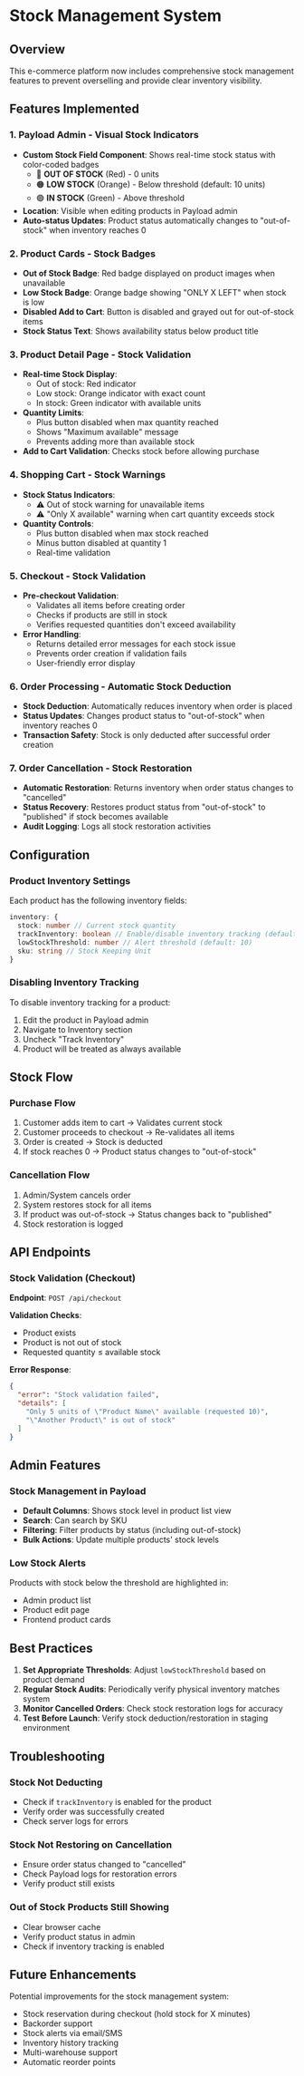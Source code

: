 # Stock Management System

## Overview

This e-commerce platform now includes comprehensive stock management features to prevent overselling and provide clear inventory visibility.

## Features Implemented

### 1. **Payload Admin - Visual Stock Indicators**

- **Custom Stock Field Component**: Shows real-time stock status with color-coded badges
  - 🔴 **OUT OF STOCK** (Red) - 0 units
  - 🟠 **LOW STOCK** (Orange) - Below threshold (default: 10 units)
  - 🟢 **IN STOCK** (Green) - Above threshold
- **Location**: Visible when editing products in Payload admin
- **Auto-status Updates**: Product status automatically changes to "out-of-stock" when inventory reaches 0

### 2. **Product Cards - Stock Badges**

- **Out of Stock Badge**: Red badge displayed on product images when unavailable
- **Low Stock Badge**: Orange badge showing "ONLY X LEFT" when stock is low
- **Disabled Add to Cart**: Button is disabled and grayed out for out-of-stock items
- **Stock Status Text**: Shows availability status below product title

### 3. **Product Detail Page - Stock Validation**

- **Real-time Stock Display**:
  - Out of stock: Red indicator
  - Low stock: Orange indicator with exact count
  - In stock: Green indicator with available units
- **Quantity Limits**:
  - Plus button disabled when max quantity reached
  - Shows "Maximum available" message
  - Prevents adding more than available stock
- **Add to Cart Validation**: Checks stock before allowing purchase

### 4. **Shopping Cart - Stock Warnings**

- **Stock Status Indicators**:
  - ⚠️ Out of stock warning for unavailable items
  - ⚠️ "Only X available" warning when cart quantity exceeds stock
- **Quantity Controls**:
  - Plus button disabled when max stock reached
  - Minus button disabled at quantity 1
  - Real-time validation

### 5. **Checkout - Stock Validation**

- **Pre-checkout Validation**:
  - Validates all items before creating order
  - Checks if products are still in stock
  - Verifies requested quantities don't exceed availability
- **Error Handling**:
  - Returns detailed error messages for each stock issue
  - Prevents order creation if validation fails
  - User-friendly error display

### 6. **Order Processing - Automatic Stock Deduction**

- **Stock Deduction**: Automatically reduces inventory when order is placed
- **Status Updates**: Changes product status to "out-of-stock" when inventory reaches 0
- **Transaction Safety**: Stock is only deducted after successful order creation

### 7. **Order Cancellation - Stock Restoration**

- **Automatic Restoration**: Returns inventory when order status changes to "cancelled"
- **Status Recovery**: Restores product status from "out-of-stock" to "published" if stock becomes available
- **Audit Logging**: Logs all stock restoration activities

## Configuration

### Product Inventory Settings

Each product has the following inventory fields:

```typescript
inventory: {
  stock: number // Current stock quantity
  trackInventory: boolean // Enable/disable inventory tracking (default: true)
  lowStockThreshold: number // Alert threshold (default: 10)
  sku: string // Stock Keeping Unit
}
```

### Disabling Inventory Tracking

To disable inventory tracking for a product:

1. Edit the product in Payload admin
2. Navigate to Inventory section
3. Uncheck "Track Inventory"
4. Product will be treated as always available

## Stock Flow

### Purchase Flow

1. Customer adds item to cart → Validates current stock
2. Customer proceeds to checkout → Re-validates all items
3. Order is created → Stock is deducted
4. If stock reaches 0 → Product status changes to "out-of-stock"

### Cancellation Flow

1. Admin/System cancels order
2. System restores stock for all items
3. If product was out-of-stock → Status changes back to "published"
4. Stock restoration is logged

## API Endpoints

### Stock Validation (Checkout)

**Endpoint**: `POST /api/checkout`

**Validation Checks**:

- Product exists
- Product is not out of stock
- Requested quantity ≤ available stock

**Error Response**:

```json
{
  "error": "Stock validation failed",
  "details": [
    "Only 5 units of \"Product Name\" available (requested 10)",
    "\"Another Product\" is out of stock"
  ]
}
```

## Admin Features

### Stock Management in Payload

- **Default Columns**: Shows stock level in product list view
- **Search**: Can search by SKU
- **Filtering**: Filter products by status (including out-of-stock)
- **Bulk Actions**: Update multiple products' stock levels

### Low Stock Alerts

Products with stock below the threshold are highlighted in:

- Admin product list
- Product edit page
- Frontend product cards

## Best Practices

1. **Set Appropriate Thresholds**: Adjust `lowStockThreshold` based on product demand
2. **Regular Stock Audits**: Periodically verify physical inventory matches system
3. **Monitor Cancelled Orders**: Check stock restoration logs for accuracy
4. **Test Before Launch**: Verify stock deduction/restoration in staging environment

## Troubleshooting

### Stock Not Deducting

- Check if `trackInventory` is enabled for the product
- Verify order was successfully created
- Check server logs for errors

### Stock Not Restoring on Cancellation

- Ensure order status changed to "cancelled"
- Check Payload logs for restoration errors
- Verify product still exists

### Out of Stock Products Still Showing

- Clear browser cache
- Verify product status in admin
- Check if inventory tracking is enabled

## Future Enhancements

Potential improvements for the stock management system:

- Stock reservation during checkout (hold stock for X minutes)
- Backorder support
- Stock alerts via email/SMS
- Inventory history tracking
- Multi-warehouse support
- Automatic reorder points
